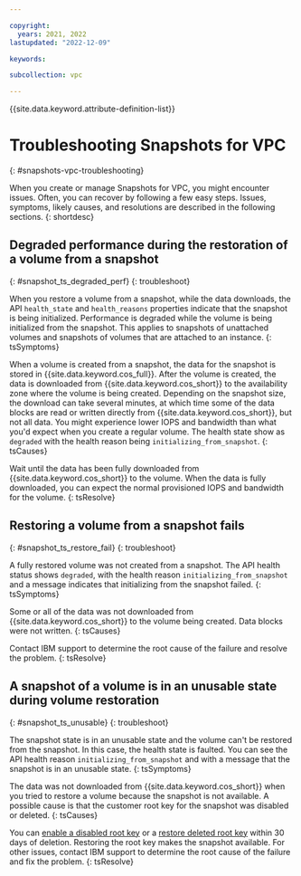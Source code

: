 ```yaml
---

copyright:
  years: 2021, 2022
lastupdated: "2022-12-09"

keywords:

subcollection: vpc

---
```


{{site.data.keyword.attribute-definition-list}}

# Troubleshooting Snapshots for VPC
{: #snapshots-vpc-troubleshooting}

When you create or manage Snapshots for VPC, you might encounter issues. Often, you can recover by following a few easy steps. Issues, symptoms, likely causes, and resolutions are described in the following sections.
{: shortdesc}

## Degraded performance during the restoration of a volume from a snapshot
{: #snapshot_ts_degraded_perf}
{: troubleshoot}

When you restore a volume from a snapshot, while the data downloads, the API `health_state` and `health_reasons` properties indicate that the snapshot is being initialized. Performance is degraded while the volume is being initialized from the snapshot. This applies to snapshots of unattached volumes and snapshots of volumes that are attached to an instance.
{: tsSymptoms}

When a volume is created from a snapshot, the data for the snapshot is stored in {{site.data.keyword.cos_full}}. After the volume is created, the data is downloaded from {{site.data.keyword.cos_short}} to the availability zone where the volume is being created. Depending on the snapshot size, the download can take several minutes, at which time some of the data blocks are read or written directly from {{site.data.keyword.cos_short}}, but not all data. You might experience lower IOPS and bandwidth than what you'd expect when you create a regular volume. The health state show as `degraded` with the health reason being `initializing_from_snapshot`.
{: tsCauses}

Wait until the data has been fully downloaded from {{site.data.keyword.cos_short}} to the volume. When the data is fully downloaded, you can expect the normal provisioned IOPS and bandwidth for the volume.
{: tsResolve}

## Restoring a volume from a snapshot fails
{: #snapshot_ts_restore_fail}
{: troubleshoot}

A fully restored volume was not created from a snapshot. The API health status shows `degraded`, with the health reason `initializing_from_snapshot` and a message indicates that initializing from the snapshot failed.
{: tsSymptoms}

Some or all of the data was not downloaded from {{site.data.keyword.cos_short}} to the volume being created. Data blocks were not written.
{: tsCauses}

Contact IBM support to determine the root cause of the failure and resolve the problem.
{: tsResolve}

## A snapshot of a volume is in an unusable state during volume restoration
{: #snapshot_ts_unusable}
{: troubleshoot}

The snapshot state is in an unusable state and the volume can't be restored from the snapshot. In this case, the health state is faulted. You can see the API health reason `initializing_from_snapshot` and with a message that the snapshot is in an unusable state.
{: tsSymptoms}

The data was not downloaded from {{site.data.keyword.cos_short}} when you tried to restore a volume because the snapshot is not available. A possible cause is that the customer root key for the snapshot was disabled or deleted.
{: tsCauses}

You can [enable a disabled root key](/docs/key-protect?topic=key-protect-disable-keys&interface=ui#enable-ui) or a [restore deleted root key](/docs/vpc?topic=vpc-vpc-encryption-managing&interface=ui#byok-restore-root-key) within 30 days of deletion. Restoring the root key makes the snapshot available. For other issues, contact IBM support to determine the root cause of the failure and fix the problem.
{: tsResolve}
